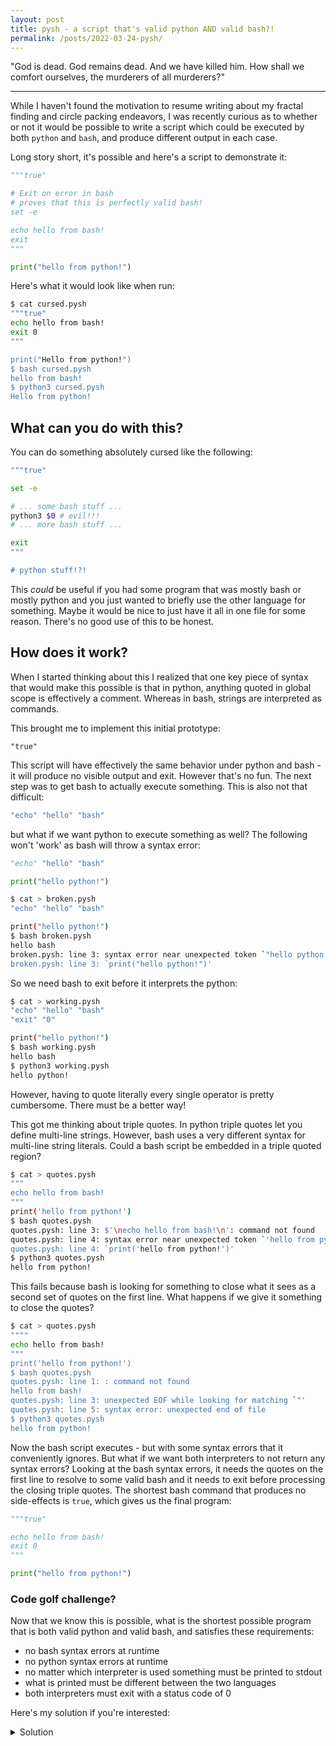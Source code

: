 ```yaml
---
layout: post
title: pysh - a script that's valid python AND valid bash?!
permalink: /posts/2022-03-24-pysh/
---
```


"God is dead. God remains dead. And we have killed him. How shall we comfort
ourselves, the murderers of all murderers?"

---

While I haven't found the motivation to resume writing about my fractal finding
and circle packing endeavors, I was recently curious as to whether or not it
would be possible to write a script which could be executed by both `python` and
`bash`, and produce different output in each case.

Long story short, it's possible and here's a script to demonstrate it:

```python
"""true"

# Exit on error in bash
# proves that this is perfectly valid bash!
set -e

echo hello from bash!
exit
"""

print("hello from python!")
```

Here's what it would look like when run:

```bash
$ cat cursed.pysh
"""true"
echo hello from bash!
exit 0
"""

print("Hello from python!")
$ bash cursed.pysh
hello from bash!
$ python3 cursed.pysh
Hello from python!
```

## What can you do with this?

You can do something absolutely cursed like the following:

```bash
"""true"

set -e

# ... some bash stuff ...
python3 $0 # evil!!!
# ... more bash stuff ...

exit
"""

# python stuff!?!

```

This *could* be useful if you had some program that was mostly bash or mostly
python and you just wanted to briefly use the other language for something.
Maybe it would be nice to just have it all in one file for some reason. There's
no good use of this to be honest.

## How does it work?

When I started thinking about this I realized that one key piece of syntax that
would make this possible is that in python, anything quoted in global scope is
effectively a comment. Whereas in bash, strings are interpreted as commands.

This brought me to implement this initial prototype:

```
"true"
```

This script will have effectively the same behavior under python and bash - it
will produce no visible output and exit. However that's no fun. The next step
was to get bash to actually execute something. This is also not that difficult:

```bash
"echo" "hello" "bash"
```

but what if we want python to execute something as well? The following won't
'work' as bash will throw a syntax error:

```python
"echo" "hello" "bash"

print("hello python!")
```

```bash
$ cat > broken.pysh
"echo" "hello" "bash"

print("hello python!")
$ bash broken.pysh
hello bash
broken.pysh: line 3: syntax error near unexpected token `"hello python!"'
broken.pysh: line 3: `print("hello python!")'
```

So we need bash to exit before it interprets the python:

```bash
$ cat > working.pysh
"echo" "hello" "bash"
"exit" "0"

print("hello python!")
$ bash working.pysh
hello bash
$ python3 working.pysh
hello python!
```

However, having to quote literally every single operator is pretty cumbersome.
There must be a better way!

This got me thinking about triple quotes. In python triple quotes let you define
multi-line strings. However, bash uses a very different syntax for multi-line
string literals. Could a bash script be embedded in a triple quoted region?

```bash
$ cat > quotes.pysh
"""
echo hello from bash!
"""
print('hello from python!')
$ bash quotes.pysh
quotes.pysh: line 3: $'\necho hello from bash!\n': command not found
quotes.pysh: line 4: syntax error near unexpected token `'hello from python!''
quotes.pysh: line 4: `print('hello from python!')'
$ python3 quotes.pysh
hello from python!
```

This fails because bash is looking for something to close what it sees as a
second set of quotes on the first line. What happens if we give it something to
close the quotes?

```bash
$ cat > quotes.pysh
""""
echo hello from bash!
"""
print('hello from python!')
$ bash quotes.pysh
quotes.pysh: line 1: : command not found
hello from bash!
quotes.pysh: line 3: unexpected EOF while looking for matching `"'
quotes.pysh: line 5: syntax error: unexpected end of file
$ python3 quotes.pysh
hello from python!
```

Now the bash script executes - but with some syntax errors that it conveniently
ignores. But what if we want both interpreters to not return any syntax errors?
Looking at the bash syntax errors, it needs the quotes on the first line to
resolve to some valid bash and it needs to exit before processing the closing
triple quotes. The shortest bash command that produces no side-effects is
`true`, which gives us the final program:

```python
"""true"

echo hello from bash!
exit 0
"""

print("hello from python!")
```

### Code golf challenge?

Now that we know this is possible, what is the shortest possible program that is
both valid python and valid bash, and satisfies these requirements:
 + no bash syntax errors at runtime
 + no python syntax errors at runtime
 + no matter which interpreter is used something must be printed to stdout
 + what is printed must be different between the two languages
 + both interpreters must exit with a status code of 0

Here's my solution if you're interested:

<details>
<summary>Solution</summary>
<code>
"""echo" 0;exit<br>
""";print(1)
</code>
</details>

